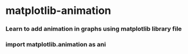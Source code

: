 # matplotlib-animation
### Learn to add animation in graphs using matplotlib library file
### import matplotlib.animation as ani
